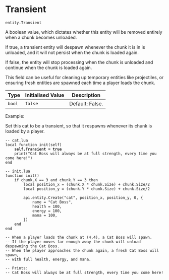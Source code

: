# Transient

`entity.Transient`

A boolean value, which dictates whether this entity will be removed entirely when a chunk becomes unloaded.

If true, a transient entity will despawn whenever the chunk it is in is unloaded, and it will not persist when the chunk is loaded again.&#x20;

If false, the entity will stop processing when the chunk is unloaded and continue when the chunk is loaded again.

This field can be useful for cleaning up temporary entities like projectiles, or ensuring fresh entities are spawned each time a player loads the chunk.

| Type   | Initialised Value | Description     |
| ------ | ----------------- | --------------- |
| `bool` | `false`           | Default: False. |



Example:

Set this cat to be a transient, so that it respawns whenever its chunk is loaded by a player.

<pre class="language-lua"><code class="lang-lua">-- cat.lua
local function init(self)
<strong>    self.Transient = true
</strong>    print("Cat Boss will always be at full strength, every time you come here!")
end

-- init.lua
function init()
    if chunk.X == 3 and chunk.Y == 3 then
        local position_x = (chunk.X * chunk.Size) + chunk.Size/2
        local position_y = (chunk.Y * chunk.Size) + chunk.Size/2
    
        api.entity.Create("cat", position_x, position_y, 0, {
            name = "Cat Boss",
            health = 100,
            energy = 100,
            mana = 100,
        })
    end
end

-- When a player loads the chunk at (4,4), a Cat Boss will spawn.
-- If the player moves far enough away the chunk will unload despawning the Cat Boss.
-- When the player approaches the chunk again, a fresh Cat Boss will spawn, 
-- with full health, energy, and mana.

-- Prints:
-- Cat Boss will always be at full strength, every time you come here!
</code></pre>
